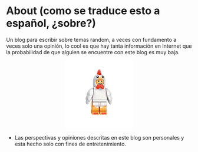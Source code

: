 # About (como se traduce esto a español, ¿sobre?)

Un blog para escribir sobre temas random, a veces con fundamento a veces solo una opinión, lo cool es que hay tanta información en Internet que la probabilidad de que alguien se encuentre con este blog es muy baja.

<p align="center">
  <img src="https://raw.githubusercontent.com/czhroailsky/czhroailsky.github.io/master/images/mcfly.gif" alt="mcfly"/>
</p>

* Las perspectivas y opiniones descritas en este blog son personales y esta hecho solo con fines de entretenimiento.
